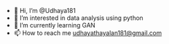 - 👋 Hi, I’m @Udhaya181
- 👀 I’m interested in data analysis using python
- 🌱 I’m currently learning GAN
- 📫 How to reach me udhayathayalan181@gmail.com

<!---
Udhaya181/Udhaya181 is a ✨ special ✨ repository because its `README.md` (this file) appears on your GitHub profile.
You can click the Preview link to take a look at your changes.
--->
